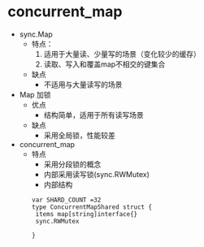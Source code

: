 

# concurrent_map

- sync.Map
  - 特点：
    1. 适用于大量读、少量写的场景（变化较少的缓存）
    2. 读取、写入和覆盖map不相交的键集合
  - 缺点
    - 不适用与大量读写的场景
- Map 加锁
  - 优点
    - 结构简单，适用于所有读写场景
  - 缺点
    - 采用全局锁，性能较差
- concurrent_map
  - 特点
    - 采用分段锁的概念
    - 内部采用读写锁(sync.RWMutex)
    - 内部结构
    ```Golang
    var SHARD_COUNT =32
    type ConcurrentMapShared struct {
     items map[string]interface{}
     sync.RWMutex
    
    }  
    ```
      